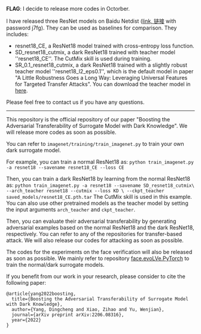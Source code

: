 **FLAG**: I decide to release more codes in Octorber.

I have released three ResNet models on Baidu Netdist ([link, 链接](https://pan.baidu.com/s/1wSH8GKH6KlXJv5NSjpq-NQ) with password j7fg). They can be used as baselines for comparison. They includes:
* resnet18_CE, a ResNet18 model trained with cross-entropy loss function.
* SD_resnet18_cutmix, a dark ResNet18 trained with teacher model ''resnet18_CE''. The CutMix skill is used during training.
* SR_0.1_resnet18_cutmix, a dark ResNet18 trained with a slightly robust teacher model ''resnet18_l2_eps0.1'', which is the default model in paper "A Little Robustness Goes a Long Way: Leveraging Universal Features for Targeted Transfer Attacks". You can download the teacher model in [here](https://github.com/microsoft/robust-models-transfer).

Please feel free to contact us if you have any questions.

---

This repository is the official repository of our paper "Boosting the Adversarial Transferability of Surrogate Model with Dark Knowledge". We will release more codes as soon as possible.

You can refer to `imagenet/training/train_imagenet.py` to train your own dark surrogate model.

For example, you can train a normal ResNet18 as:
``
python train_imagenet.py -a resnet18 --savename resnet18_CE --loss CE
``

Then, you can train a dark ResNet18 by learning from the normal ResNet18 as:
``
python train_imagenet.py -a resnet18 --savename SD_resnet18_cutmix\
    --arch_teacher resnet18 --cutmix --loss KD \
    --ckpt_teacher saved_models/resnet18_CE.pth.tar
``
The CutMix skill is used in this example. You can also use other pretrained models as the teacher model by setting the input arguments ``arch_teacher`` and ``ckpt_teacher``.

Then, you can evaluate their adversarial transferability by generating adversarial examples based on the normal ResNet18 and the dark ResNet18, respectively. You can refer to any of the repositories for transfer-based attack. We will also release our codes for attacking as soon as possible.

The codes for the experiments on the face verification will also be released as soon as possible. We mainly refer to repository [face.evoLVe.PyTorch](https://github.com/ZhaoJ9014/face.evoLVe.PyTorch) to train the normal/dark surrogate models.

If you benefit from our work in your research, please consider to cite the following paper:
```
@article{yang2022boosting,
  title={Boosting the Adversarial Transferability of Surrogate Model with Dark Knowledge},
  author={Yang, Dingcheng and Xiao, Zihao and Yu, Wenjian},
  journal={arXiv preprint arXiv:2206.08316},
  year={2022}
}
```
